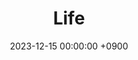 ---
layout  : category
title   : Life
summary : 
date    : 2023-12-15 00:00:00 +0900
updated : 2023-12-15 00:00:00 +0900
tag     : internal
toc     : true
public  : true
comment : false
parent  : [[/index]]
latex   : false
---